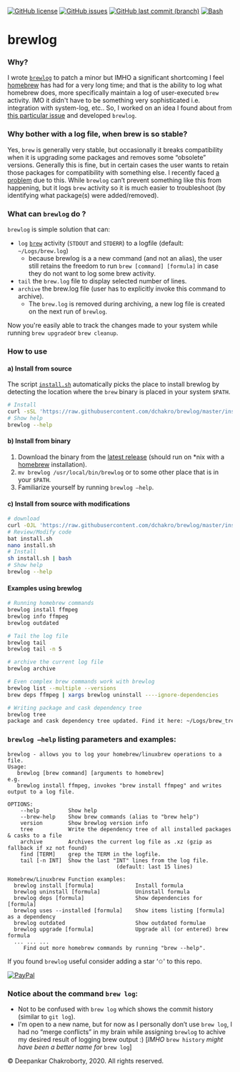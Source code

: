 [![GitHub license](https://img.shields.io/github/license/dchakro/brewlog)](https://github.com/dchakro/brewlog/blob/master/LICENSE)
[![GitHub issues](https://img.shields.io/github/issues/dchakro/brewlog)](https://github.com/dchakro/brewlog/issues)
[![GitHub last commit (branch)](https://img.shields.io/github/last-commit/dchakro/brewlog/master.svg)](https://github.com/dchakro/brewlog/branches)
[![Bash](https://img.shields.io/badge/Made%20with-Bash-blueviolet)](https://www.gnu.org/software/bash/)

# brewlog

### Why?

I wrote [ `brewlog`](https://github.com/dchakro/brewlog/) to patch a minor but IMHO a significant shortcoming I feel [homebrew](https://brew.sh/) has had for a very long time; and that is the ability to log what homebrew does, more specifically maintain a log of user-executed `brew` activity. IMO it didn't have to be something very sophisticated i.e. integration with system-log, etc.. So, I worked on an idea I found about from [this particular issue](https://github.com/Homebrew/legacy-homebrew/issues/10430) and developed `brewlog`. 



### Why bother with a log file, when brew is so stable?

Yes, `brew` is generally very stable, but occasionally it breaks compatibility when it is upgrading some packages and removes some “obsolete” versions. Generally this is fine, but in certain cases the user wants to retain those packages for compatibility with something else. I recently faced [a problem](https://github.com/brewsci/homebrew-base/issues/29) due to this. While `brewlog` can’t prevent something like this from happening, but it logs `brew` activity so it is much easier to troubleshoot (by identifying what package(s) were added/removed).



### What can `brewlog` do ?

`brewlog` is simple solution that can:

+ `log` [`brew`](https://brew.sh/) activity (`STDOUT` and `STDERR`) to a logfile (default: `~/Logs/brew.log`)
  + because brewlog is a a new command (and not an alias), the user still retains the freedom to run `brew [command] [formula]` in case they do not want to log some brew activity.
+ `tail` the `brew.log` file to display selected number of lines.
+ `archive` the brew.log file (user has to explicitly invoke this command to archive).
  + The `brew.log` is removed during archiving, a new log file is created on the next run of `brewlog`.

Now you're easily able to track the changes made to your system while running `brew upgrade`or `brew cleanup`.



### How to use

#### a) Install from source

The script [`install.sh`](https://github.com/dchakro/brewlog/blob/master/install.sh) automatically picks the place to install brewlog by detecting the location where the `brew` binary is placed in your system `$PATH`.

```sh
# Install
curl -sSL 'https://raw.githubusercontent.com/dchakro/brewlog/master/install.sh' | bash
# Show help
brewlog --help
```

#### b) Install from binary

1. Download the binary from the [latest release](https://github.com/dchakro/brewlog/releases/latest) (should run on *nix with a [homebrew](https://brew.sh/) installation).
2. `mv brewlog /usr/local/bin/brewlog` or to some other place that is in your `$PATH`.
3. Familiarize yourself by running `brewlog —help`.

#### c) Install from source with modifications

```sh
# download
curl -OJL 'https://raw.githubusercontent.com/dchakro/brewlog/master/install.sh'
# Review/Modify code
bat install.sh
nano install.sh
# Install
sh install.sh | bash
# Show help
brewlog --help
```



#### Examples using brewlog

```sh
# Running homebrew commands
brewlog install ffmpeg
brewlog info ffmpeg
brewlog outdated

# Tail the log file
brewlog tail
brewlog tail -n 5

# archive the current log file
brewlog archive

# Even complex brew commands work with brewlog
brewlog list --multiple --versions
brew deps ffmpeg | xargs brewlog uninstall ----ignore-dependencies

# Writing package and cask dependency tree
brewlog tree                                                                                  
package and cask dependency tree updated. Find it here: ~/Logs/brew_tree.txt
```



### `brewlog —help` listing parameters and examples:

```
brewlog - allows you to log your homebrew/linuxbrew operations to a file.
Usage:
   brewlog [brew command] [arguments to homebrew]
e.g.
   brewlog install ffmpeg, invokes "brew install ffmpeg" and writes output to a log file.

OPTIONS:
    --help         Show help
    --brew-help    Show brew commands (alias to "brew help")
    version        Show brewlog version info
    tree           Write the dependency tree of all installed packages & casks to a file
    archive        Archives the current log file as .xz (gzip as fallback if xz not found)
    find [TERM]	   grep the TERM in the logfile.
    tail [-n INT]  Show the last "INT" lines from the log file.
                                  (default: last 15 lines)

Homebrew/Linuxbrew Function examples:
  brewlog install [formula]     		Install formula
  brewlog uninstall [formula]   		Uninstall formula
  brewlog deps [formula]        		Show dependencies for [formula]
  brewlog uses --installed [formula]    Show items listing [formula] as a dependency
  brewlog outdated              		Show outdated formulae
  brewlog upgrade [formula]     		Upgrade all (or entered) brew formula
  ... ... ...
     Find out more homebrew commands by running "brew --help".
```

If you found `brewlog` useful consider adding a star ‘✩' to this repo.

[![PayPal](https://www.paypalobjects.com/en_US/i/btn/btn_donateCC_LG.gif)](https://paypal.me/robocopAlpha) 

### Notice about the command `brew log`:

+ Not to be confused with `brew log` which shows the commit history (similar to `git log`). 
+ I'm open to a new name, but for now as I personally don’t use `brew log`, I had no “merge conflicts” in my brain while assigning  `brewlog` to achive my desired result of logging brew output :) [*IMHO* `brew history` *might have been a better name for* `brew log`]



© Deepankar Chakroborty, 2020. All rights reserved. 
